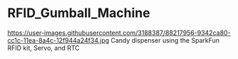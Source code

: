 # RFID_Gumball_Machine
https://user-images.githubusercontent.com/3188387/88217956-9342ca80-cc1c-11ea-8a4c-12f944a24f34.jpg
 Candy dispenser using the SparkFun RFID kit, Servo, and RTC
